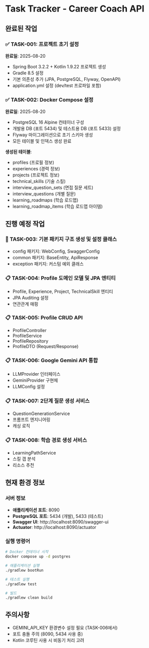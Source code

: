 # Task Tracker - Career Coach API

## 완료된 작업

### ✅ TASK-001: 프로젝트 초기 설정
**완료일**: 2025-08-20
- Spring Boot 3.2.2 + Kotlin 1.9.22 프로젝트 생성
- Gradle 8.5 설정
- 기본 의존성 추가 (JPA, PostgreSQL, Flyway, OpenAPI)
- application.yml 설정 (dev/test 프로파일 포함)

### ✅ TASK-002: Docker Compose 설정
**완료일**: 2025-08-20
- PostgreSQL 16 Alpine 컨테이너 구성
- 개발용 DB (포트 5434) 및 테스트용 DB (포트 5433) 설정
- Flyway 마이그레이션으로 초기 스키마 생성
- 모든 테이블 및 인덱스 생성 완료

**생성된 테이블**:
- profiles (프로필 정보)
- experiences (경력 정보)
- projects (프로젝트 정보)
- technical_skills (기술 스킬)
- interview_question_sets (면접 질문 세트)
- interview_questions (개별 질문)
- learning_roadmaps (학습 로드맵)
- learning_roadmap_items (학습 로드맵 아이템)

## 진행 예정 작업

### 🔄 TASK-003: 기본 패키지 구조 생성 및 설정 클래스
- config 패키지: WebConfig, SwaggerConfig
- common 패키지: BaseEntity, ApiResponse
- exception 패키지: 커스텀 예외 클래스

### 📋 TASK-004: Profile 도메인 모델 및 JPA 엔티티
- Profile, Experience, Project, TechnicalSkill 엔티티
- JPA Auditing 설정
- 연관관계 매핑

### 📋 TASK-005: Profile CRUD API
- ProfileController
- ProfileService
- ProfileRepository
- ProfileDTO (Request/Response)

### 📋 TASK-006: Google Gemini API 통합
- LLMProvider 인터페이스
- GeminiProvider 구현체
- LLMConfig 설정

### 📋 TASK-007: 2단계 질문 생성 서비스
- QuestionGenerationService
- 프롬프트 엔지니어링
- 캐싱 로직

### 📋 TASK-008: 학습 경로 생성 서비스
- LearningPathService
- 스킬 갭 분석
- 리소스 추천

## 현재 환경 정보

### 서버 정보
- **애플리케이션 포트**: 8090
- **PostgreSQL 포트**: 5434 (개발), 5433 (테스트)
- **Swagger UI**: http://localhost:8090/swagger-ui
- **Actuator**: http://localhost:8090/actuator

### 실행 명령어
```bash
# Docker 컨테이너 시작
docker compose up -d postgres

# 애플리케이션 실행
./gradlew bootRun

# 테스트 실행
./gradlew test

# 빌드
./gradlew clean build
```

## 주의사항
- GEMINI_API_KEY 환경변수 설정 필요 (TASK-006에서)
- 포트 충돌 주의 (8090, 5434 사용 중)
- Kotlin 코루틴 사용 시 비동기 처리 고려